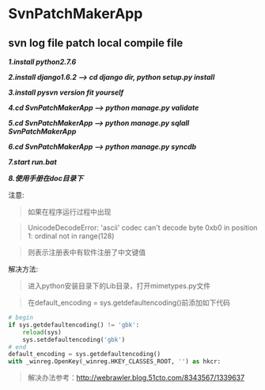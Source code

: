 SvnPatchMakerApp
================

svn log file patch local compile file
-------------

***1.install python2.7.6***

***2.install django1.6.2 --> cd django dir, python setup.py install***

***3.install pysvn version fit yourself***

***4.cd SvnPatchMakerApp --> python manage.py validate***

***5.cd SvnPatchMakerApp --> python manage.py sqlall SvnPatchMakerApp***

***6.cd SvnPatchMakerApp --> python manage.py syncdb***

***7.start run.bat***

***8.使用手册在doc目录下***

注意:

>如果在程序运行过程中出现

>UnicodeDecodeError: 'ascii' codec can't decode byte 0xb0 in position 1: ordinal not in range(128)

>则表示注册表中有软件注册了中文键值


解决方法:

>进入python安装目录下的Lib目录，打开mimetypes.py文件

>在default_encoding = sys.getdefaultencoding()前添加如下代码


```python
# begin
if sys.getdefaultencoding() != 'gbk':
    reload(sys)
    sys.setdefaultencoding('gbk')
# end
default_encoding = sys.getdefaultencoding()
with _winreg.OpenKey(_winreg.HKEY_CLASSES_ROOT, '') as hkcr:
```

>解决办法参考：http://webrawler.blog.51cto.com/8343567/1339637
